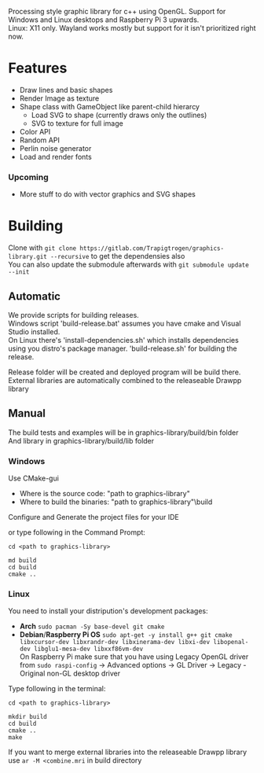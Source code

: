 Processing style graphic library for c++ using OpenGL. Support for Windows and Linux desktops and Raspberry Pi 3 upwards.\
Linux: X11 only. Wayland works mostly but support for it isn't prioritized right now.

# Features
* Draw lines and basic shapes
* Render Image as texture
* Shape class with GameObject like parent-child hierarcy
  * Load SVG to shape (currently draws only the outlines)
  * SVG to texture for full image
* Color API
* Random API
* Perlin noise generator
* Load and render fonts

### Upcoming
* More stuff to do with vector graphics and SVG shapes

# Building
Clone with `git clone https://gitlab.com/Trapigtrogen/graphics-library.git --recursive` to get the dependensies also\
You can also update the submodule afterwards with `git submodule update --init`

## Automatic
We provide scripts for building releases.\
Windows script 'build-release.bat' assumes you have cmake and Visual Studio installed.\
On Linux there's 'install-dependencies.sh' which installs dependencies using you distro's package manager. 'build-release.sh' for building the release.

Release folder will be created and deployed program will be build there.\
External libraries are automatically combined to the releaseable Drawpp library

## Manual
The build tests and examples will be in graphics-library/build/bin folder\
And library in graphics-library/build/lib folder

### Windows
Use CMake-gui 

  * Where is the source code: "path to graphics-library"
  * Where to build the binaries: "path to graphics-library"\build

Configure and Generate the project files for your IDE

or type following in the Command Prompt:
```
cd <path to graphics-library>

md build
cd build
cmake ..
```

### Linux
You need to install your distripution's development packages:
* __Arch__ `sudo pacman -Sy base-devel git cmake`
* __Debian__/__Raspberry Pi OS__  `sudo apt-get -y install g++ git cmake libxcursor-dev libxrandr-dev libxinerama-dev libxi-dev libopenal-dev libglu1-mesa-dev libxxf86vm-dev`\
On Raspberry Pi make sure that you have using Legacy OpenGL driver from `sudo raspi-config` -> Advanced options -> GL Driver -> Legacy - Original non-GL desktop driver

Type following in the terminal:
```
cd <path to graphics-library>

mkdir build
cd build
cmake ..
make
```
If you want to merge external libraries into the releaseable Drawpp library use `ar -M <combine.mri` in build directory
